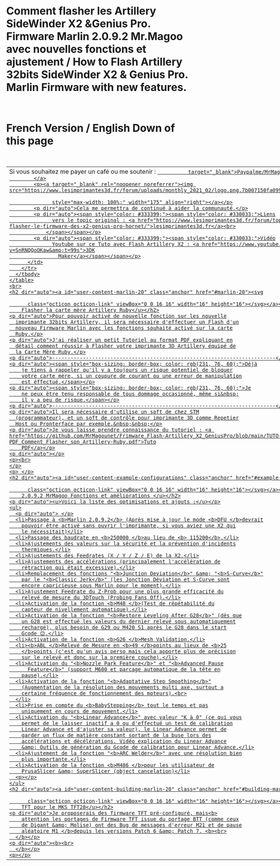 <!DOCTYPE html>
<html>
  <head>
    <meta http-equiv="content-type" content="text/html; charset=UTF-8">
    <title>README</title>
  </head>
  <body>
    <h1 dir="auto">Comment flasher les Artillery SideWinder X2 &amp;Genius Pro.
      Firmware Marlin 2.0.9.2 Mr.Magoo avec nouvelles fonctions et ajustement /
      How to Flash Artillery 32bits SideWinder X2 &amp; Genius Pro. Marlin
      Firmware with new features.</h1>
    &nbsp;&nbsp;
    <p></p>
    <h1 dir="auto">French Version / English Down of this page</h1>
    <p></p>
    <br>
    <table style="width: 800px;" border="0">
      <tbody>
        <tr>
          <td>Si vous souhaitez me payer un café ou me soutenir :<b> </b><a href="https://www.paypal.com/paypalme/MrMagounet"
              target="_blank">Paypalme/MrMagounet<br>
            </a>
            <p><a target="_blank" rel="noopener noreferrer"><img src="https://www.lesimprimantes3d.fr/forum/uploads/monthly_2021_02/logo.png.7b007150fa09975916925b46c74c4133.png"
                  style="max-width: 100%;" width="175" align="right"></a></p>
            <p dir="auto">Cela me permettra de continué à aider la communauté.</p>
            <p dir="auto"><span style="color: #333399;"><span style="color: #330033;">Liens
                  vers le topic original : <a href="https://www.lesimprimantes3d.fr/forum/topic/44697-tuto-comment-flasher-le-firmware-des-x2-genius-pro-hornet/">lesimprimantes3d.fr</a><br>
                </span></span></p>
            <p dir="auto"><span style="color: #333399;"><span style="color: #330033;">Vidéo
                  Youtube sur ce Tuto avec Flash Artillery X2 : <a href="https://www.youtube.com/watch?v=SnRNQQoOKaw&amp;t=99s">3DK
                    Maker</a></span></span></p>
          </td>
        </tr>
      </tbody>
    </table>
    <br>
    <h2 dir="auto"><a id="user-content-marlin-20" class="anchor" href="#marlin-20"><svg
          class="octicon octicon-link" viewBox="0 0 16 16" width="16" height="16"></svg></a><u>Comment
        Flasher la carte mère Artillery Ruby</u></h2>
    <p dir="auto">Pour pouvoir activé de nouvelle fonction sur les nouvelle
      imprimante 32bits Artillery, il sera nécessaire d'effectuer un Flash d'un
      nouveau Firmware Marlin avec les fonctions souhaité activé sur la carte
      Ruby.</p>
    <p dir="auto">J'ai réaliser un petit Tutoriel au format PDF expliquant en
      détail comment réussir à Flasher votre imprimante 3D Artillery équipé de
      la Carte Mère Ruby.</p>
    <p dir="auto">-------------------------------------------------------------------------</p>
    <p dir="auto"><span style="box-sizing: border-box; color: rgb(231, 76, 60);">Déjà
        je tiens à rappeler qu'il y a toujours un risque potentiel de bloquer
        votre carte mère, si un coupure de courant ou une erreur de manipulation
        est éffectué.</span></p>
    <p dir="auto"><span style="box-sizing: border-box; color: rgb(231, 76, 60);">Je
        ne peux être tenu responsable de tous dommage occasionné, même si&nbsp;
        il y a peu de risque.</span></p>
    <p dir="auto">-------------------------------------------------------------------------</p>
    <p dir="auto">Il sera nécessaire d'utilise un soft de chez STM
      (programmateur), et un soft de contrôle pour imprimante 3D comme Repetier
      Host ou Pronterface par exemple.&nbsp;&nbsp;</p>
    <p dir="auto">Je vous laisse prendre connaissance du tutoriel : <a href="https://github.com/MrMagounet/Frimware_Flash-Artillery_X2_GeniusPro/blob/main/TUTO-PDF_Comment_Flasher_son_Artillery-Ruby.pdf">Tuto
        PDF</a></p>
    <p dir="auto"></p>
    <p><br>
    </p>
    <p> </p>
    <h2 dir="auto"><a id="user-content-example-configurations" class="anchor" href="#example-configurations"><svg
          class="octicon octicon-link" viewBox="0 0 16 16" width="16" height="16"></svg></a><u>Marlin
        2.0.9.2 MrMagoo Fonctions et améliorations </u></h2>
    <p dir="auto"><u>Voici la liste des optimisations et ajouts :</u></p>
    <ul>
      <p dir="auto"> </p>
      <li>Passage à <b>Marlin 2.0.9.2</b> (Après mise à jour le mode <b>DFU </b>devrait
        pouvoir être activé sans ouvrir l'imprimante, si vous aviez une X2 qui
        le nécessitait)</li>
      <li>Passage des baudrate en <b>250000 </b>au lieu de <b> 115200</b>.</li>
      <li>Ajustements des valeurs sur la sécurité et la prévention d'incidents
        thermiques.</li>
      <li>Ajustements des Feedrates (X / Y / Z / E) de la X2.</li>
      <li>Ajustements des accélérations (principalement l'accélération de
        rétraction qui était excessive).</li>
      <li>Remplacement des fonctions "<b>Junction Deviation</b>" &amp; "<b>S-Curve</b>"
        par le "<b>Classic Jerk</b>" (les Jonction Déviation et S-Curve sont
        encore capricieuse sous Marlin pour le moment).</li>
      <li>Ajustement Feedrate du Z-Prob pour une plus grande efficacité du
        relevé de mesure du 3DTouch (Probing Fans Off).</li>
      <li>Activation de la fonction <b>M48 </b>(Test de répétabilité du
        capteur de nivellement automatique).</li>
      <li>Activation de la fonction "<b>Restore Leveling After G28</b>" (dès que
        un G28 est effectué les valeurs du dernier relevé sous automatiquement
        rechargé), plus besoin de G29 ou M420 S1 après le G28 dans le start
        Gcode 😉.</li>
      <li>Activation de la fonction <b>G26 </b>Mesh Validation.</li>
      <li><b>ABL </b>Relevé de Mesure en <b>49 </b>points au lieux de <b>25
        </b>points (c'est qu'un avis perso mais cela apporte plus de précision
        sur le relevé et donc sur la première couche).</li>
      <li>Activation du "<b>Nozzle Park Feature</b>" et "<b>Advanced Pause
          Feature</b>" (support M600 et parcage automatique de la tête en
        pause).</li>
      <li>Activation de la fonction "<b>Adaptative Step Smoothing</b>"
        (Augmentation de la résolution des mouvements multi axe, surtout a
        certaine fréquence de fonctionnement des moteurs).<br>
      </li>
      <li>Prise en compte du <b>BabyStepping</b> tout le temps et pas
        uniquement en cours de mouvement.</li>
      <li>Activation du "<b>Linear Advance</b>" avec valeur "K à 0" (ce qui vous
        permet de le laisser inactif a 0 ou d'effectué un test de calibration
        Linear Advance et d'ajuster sa valeur), le Linear Advance permet de
        garder un flux de matière constant sortant de la buse lors des
        accélérations et décélérations. Vidéo explication du Linear Advance
        &amp; Outils de génération du Gcode de calibration pour Linear Advance.</li>
      <li>Ajustement de la fonction "<b>ARC Welder</b>" avec une résolution bien
        plus importante.</li>
      <li>Activation de la fonction <b>M486 </b>pour les utilisateur de
        PrusaSlicer &amp; SuperSlicer (object cancelation)</li>
      <p></p>
    </ul>
    <h2 dir="auto"><a id="user-content-building-marlin-20" class="anchor" href="#building-marlin-20"><svg
          class="octicon octicon-link" viewBox="0 0 16 16" width="16" height="16"></svg></a><u>Firmware
        TFT pour le MKS TFT28</u></h2>
    <p dir="auto">Je proposerais des firmware TFT pré-configuré, mais<b>
        attention les portages de Firmware TFT issue du portage BTT (comme ceux
        de Digant &amp; Molise) ont des Bug de messages d'erreur M21 et de pause
        aléatoire M1 </b>depuis les versions Patch 6 &amp; Patch 7. <b><br>
      </b></p>
    <p dir="auto"><b><br>
      </b></p>
    <p></p>
  </body>
</html>
